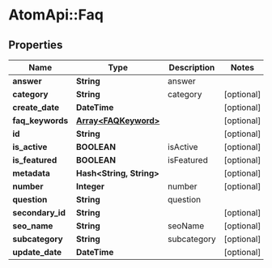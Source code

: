 # AtomApi::Faq

## Properties
Name | Type | Description | Notes
------------ | ------------- | ------------- | -------------
**answer** | **String** | answer | 
**category** | **String** | category | [optional] 
**create_date** | **DateTime** |  | [optional] 
**faq_keywords** | [**Array&lt;FAQKeyword&gt;**](FAQKeyword.md) |  | [optional] 
**id** | **String** |  | [optional] 
**is_active** | **BOOLEAN** | isActive | [optional] 
**is_featured** | **BOOLEAN** | isFeatured | [optional] 
**metadata** | **Hash&lt;String, String&gt;** |  | [optional] 
**number** | **Integer** | number | [optional] 
**question** | **String** | question | 
**secondary_id** | **String** |  | [optional] 
**seo_name** | **String** | seoName | [optional] 
**subcategory** | **String** | subcategory | [optional] 
**update_date** | **DateTime** |  | [optional] 


